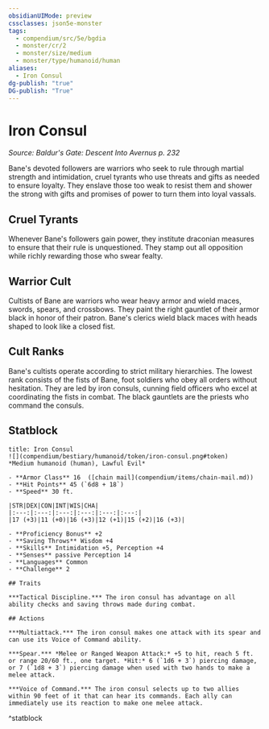 ```yaml
---
obsidianUIMode: preview
cssclasses: json5e-monster
tags:
  - compendium/src/5e/bgdia
  - monster/cr/2
  - monster/size/medium
  - monster/type/humanoid/human
aliases:
  - Iron Consul
dg-publish: "true"
DG-publish: "True"
---
```

# Iron Consul
*Source: Baldur's Gate: Descent Into Avernus p. 232*  

Bane's devoted followers are warriors who seek to rule through martial strength and intimidation, cruel tyrants who use threats and gifts as needed to ensure loyalty. They enslave those too weak to resist them and shower the strong with gifts and promises of power to turn them into loyal vassals.

## Cruel Tyrants

Whenever Bane's followers gain power, they institute draconian measures to ensure that their rule is unquestioned. They stamp out all opposition while richly rewarding those who swear fealty.

## Warrior Cult

Cultists of Bane are warriors who wear heavy armor and wield maces, swords, spears, and crossbows. They paint the right gauntlet of their armor black in honor of their patron. Bane's clerics wield black maces with heads shaped to look like a closed fist.

## Cult Ranks

Bane's cultists operate according to strict military hierarchies. The lowest rank consists of the fists of Bane, foot soldiers who obey all orders without hesitation. They are led by iron consuls, cunning field officers who excel at coordinating the fists in combat. The black gauntlets are the priests who command the consuls.

## Statblock

```ad-statblock
title: Iron Consul
![](compendium/bestiary/humanoid/token/iron-consul.png#token)
*Medium humanoid (human), Lawful Evil*

- **Armor Class** 16  ([chain mail](compendium/items/chain-mail.md))
- **Hit Points** 45 (`6d8 + 18`)
- **Speed** 30 ft.

|STR|DEX|CON|INT|WIS|CHA|
|:---:|:---:|:---:|:---:|:---:|:---:|
|17 (+3)|11 (+0)|16 (+3)|12 (+1)|15 (+2)|16 (+3)|

- **Proficiency Bonus** +2
- **Saving Throws** Wisdom +4
- **Skills** Intimidation +5, Perception +4
- **Senses** passive Perception 14
- **Languages** Common
- **Challenge** 2

## Traits

***Tactical Discipline.*** The iron consul has advantage on all ability checks and saving throws made during combat.

## Actions

***Multiattack.*** The iron consul makes one attack with its spear and can use its Voice of Command ability.

***Spear.*** *Melee or Ranged Weapon Attack:* +5 to hit, reach 5 ft. or range 20/60 ft., one target. *Hit:* 6 (`1d6 + 3`) piercing damage, or 7 (`1d8 + 3`) piercing damage when used with two hands to make a melee attack.

***Voice of Command.*** The iron consul selects up to two allies within 90 feet of it that can hear its commands. Each ally can immediately use its reaction to make one melee attack.
```
^statblock